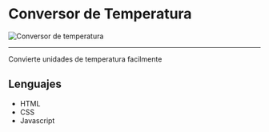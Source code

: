# Conversor de Temperatura
![Conversor de temperatura](https://user-images.githubusercontent.com/105460667/172034557-1e13c0c4-1cff-4263-99d6-104a0b7c3dac.png)

----

Convierte unidades de temperatura facilmente

## Lenguajes

+ HTML
+ CSS
+ Javascript
